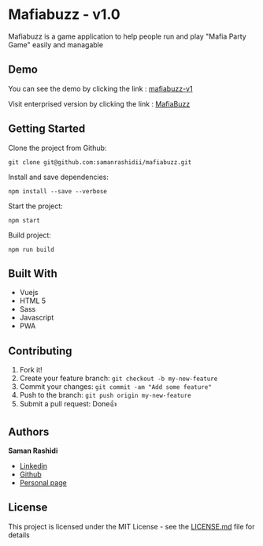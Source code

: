 # Mafiabuzz - v1.0

Mafiabuzz is a game application to help people run and play "Mafia Party Game" easily and managable

## Demo

You can see the demo by clicking the link : [mafiabuzz-v1](https://mafiabuzz.netlify.com)

Visit enterprised version by clicking the link  : [MafiaBuzz](https://mafiabuzz.app)

## Getting Started

Clone the project from Github:

```
git clone git@github.com:samanrashidii/mafiabuzz.git
```

Install and save dependencies:

```
npm install --save --verbose
```

Start the project:

```
npm start
```

Build project:

```
npm run build
```

## Built With

* Vuejs
* HTML 5
* Sass
* Javascript
* PWA

## Contributing

1. Fork it!
2. Create your feature branch: `git checkout -b my-new-feature`
3. Commit your changes: `git commit -am "Add some feature"`
4. Push to the branch: `git push origin my-new-feature`
5. Submit a pull request:  Done👍

## Authors

**Saman Rashidi**

- [Linkedin](https://www.linkedin.com/in/samanrashidii)
- [Github](https://github.com/samanrashidii)
- [Personal page](http://samanrashidi.com)

## License

This project is licensed under the MIT License - see the [LICENSE.md](LICENSE.md) file for details

